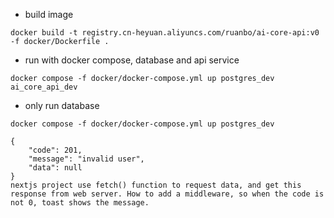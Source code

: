 
* build image
```shell
docker build -t registry.cn-heyuan.aliyuncs.com/ruanbo/ai-core-api:v0 -f docker/Dockerfile .
```

* run with docker compose, database and api service
```shell
docker compose -f docker/docker-compose.yml up postgres_dev ai_core_api_dev
```

* only run database
```shell
docker compose -f docker/docker-compose.yml up postgres_dev
```


```text
{
    "code": 201,
    "message": "invalid user",
    "data": null
}
nextjs project use fetch() function to request data, and get this response from web server. How to add a middleware, so when the code is not 0, toast shows the message.
```
